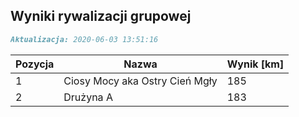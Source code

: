 ## Wyniki rywalizacji grupowej

```markdown
Aktualizacja: 2020-06-03 13:51:16
```

Pozycja | Nazwa | Wynik [km] |
------------ | -------------  | -------------
 1 |Ciosy Mocy aka Ostry Cień Mgły | 185 
 2 |Drużyna A | 183